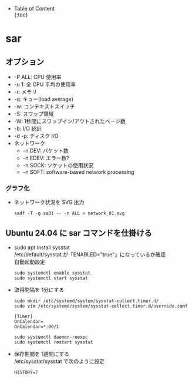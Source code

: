 - Table of Content  
{:toc}

# sar

## オプション

* -P ALL: CPU 使用率
* -u 1: 全 CPU 平均の使用率
* -r: メモリ
* -q: キュー(load average)
* -w: コンテキストスイッチ
* -S: スワップ領域
* -W: 1秒間にスワップイン/アウトされたページ数
* -b: I/O 統計
* -d -p: ディスク I/O
* ネットワーク
  * -n DEV: パケット数
  * -n EDEV: エラー数?
  * -n SOCK: ソケットの使用状況
  * -n SOFT: software-based network processing


### グラフ化

* ネットワーク状況を SVG 出力
  ```
  sadf -T -g sa01 -- -n ALL > network_01.svg
  ```

## Ubuntu 24.04 に sar コマンドを仕掛ける

* sudo apt install sysstat  
  /etc/default/sysstat が「ENABLED="true"」になっているか確認  
  自動起動設定
  ```
  sudo systemctl enable sysstat
  sudo systemctl start sysstat
  ```
* 取得間隔を 1分にする  
  ```
  sudo mkdir /etc/systemd/system/sysstat-collect.timer.d/
  sudo vim /etc/systemd/system/sysstat-collect.timer.d/override.conf
  ```
  ```
  [Timer]
  OnCalendar=
  OnCalendar=*:00/1
  ```
  ```
  sudo systemctl daemon-reexec
  sudo systemctl restart sysstat
  ```
* 保存期間を 1週間にする  
  /etc/sysstat/sysstat で次のように設定
  ```
  HISTORY=7
  ```


